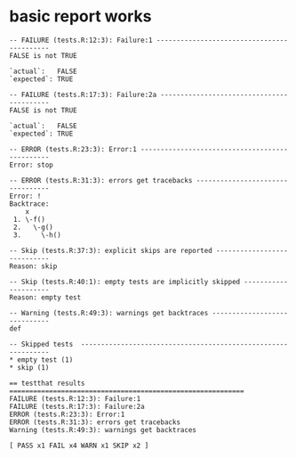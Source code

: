 # basic report works

    -- FAILURE (tests.R:12:3): Failure:1 -------------------------------------------
    FALSE is not TRUE
    
    `actual`:   FALSE
    `expected`: TRUE 
    
    -- FAILURE (tests.R:17:3): Failure:2a ------------------------------------------
    FALSE is not TRUE
    
    `actual`:   FALSE
    `expected`: TRUE 
    
    -- ERROR (tests.R:23:3): Error:1 -----------------------------------------------
    Error: stop
    
    -- ERROR (tests.R:31:3): errors get tracebacks ---------------------------------
    Error: !
    Backtrace:
        x
     1. \-f()
     2.   \-g()
     3.     \-h()
    
    -- Skip (tests.R:37:3): explicit skips are reported ----------------------------
    Reason: skip
    
    -- Skip (tests.R:40:1): empty tests are implicitly skipped ---------------------
    Reason: empty test
    
    -- Warning (tests.R:49:3): warnings get backtraces -----------------------------
    def
    
    -- Skipped tests  --------------------------------------------------------------
    * empty test (1)
    * skip (1)
    
    == testthat results  ===========================================================
    FAILURE (tests.R:12:3): Failure:1
    FAILURE (tests.R:17:3): Failure:2a
    ERROR (tests.R:23:3): Error:1
    ERROR (tests.R:31:3): errors get tracebacks
    Warning (tests.R:49:3): warnings get backtraces
    
    [ PASS x1 FAIL x4 WARN x1 SKIP x2 ]

